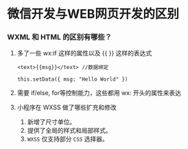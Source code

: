 # 微信开发与WEB网页开发的区别

### WXML 和 HTML 的区别有哪些？

1. 多了一些 wx:if 这样的属性以及 {{ }} 这样的表达式
    ```
    <text>{{msg}}</text> //数据绑定
    
    this.setData({ msg: "Hello World" })
    ```
    
2. 需要 if/else, for等控制能力，这些都用 wx: 开头的属性来表达

3. 小程序在 WXSS 做了哪些扩充和修改

    1. 新增了尺寸单位。
    2. 提供了全局的样式和局部样式。
    3. `WXSS` 仅支持部分 `CSS` 选择器。


